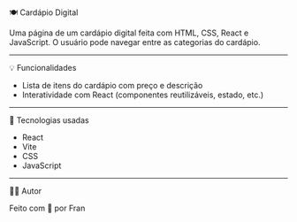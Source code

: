 🍽️ Cardápio Digital

Uma página de um cardápio digital feita com HTML, CSS, React e JavaScript.
O usuário pode navegar entre as categorias do cardápio.

---

💡 Funcionalidades

- Lista de itens do cardápio com preço e descrição
- Interatividade com React (componentes reutilizáveis, estado, etc.)

---

🚀 Tecnologias usadas

 - React
 - Vite
 - CSS
 - JavaScript

---

🧑‍💻 Autor

Feito com 💛 por Fran
